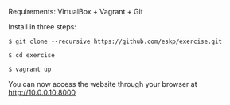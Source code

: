 Requirements: VirtualBox + Vagrant + Git

Install in three steps:

```
$ git clone --recursive https://github.com/eskp/exercise.git

$ cd exercise

$ vagrant up
```

You can now access the website through your browser at http://10.0.0.10:8000

